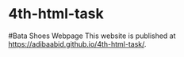 # 4th-html-task
#Bata Shoes Webpage
This website is published at https://adibaabid.github.io/4th-html-task/.
